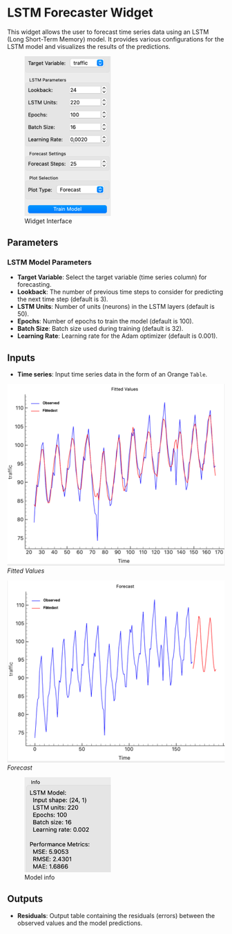 # LSTM Forecaster Widget

This widget allows the user to forecast time series data using an LSTM (Long Short-Term Memory) model. It provides various configurations for the LSTM model and visualizes the results of the predictions.

<figure>
  <img src="images/sankarsh-widgets/lstm/lstm3.png" alt="lstm" width="200"/>
  <figcaption>Widget Interface</figcaption>
</figure>

## Parameters
### LSTM Model Parameters
- **Target Variable**: Select the target variable (time series column) for forecasting.
- **Lookback**: The number of previous time steps to consider for predicting the next time step (default is 3).
- **LSTM Units**: Number of units (neurons) in the LSTM layers (default is 50).
- **Epochs**: Number of epochs to train the model (default is 100).
- **Batch Size**: Batch size used during training (default is 32).
- **Learning Rate**: Learning rate for the Adam optimizer (default is 0.001).

## Inputs
- **Time series**: Input time series data in the form of an Orange `Table`.

![](../images/sankarsh-widgets/lstm/lstm1.png)
*Fitted Values*

![](../images/sankarsh-widgets/lstm/lstm2.png)
*Forecast*

<figure>
  <img src="images/sankarsh-widgets/lstm/lstm4.png" alt="lstm" width="200"/>
  <figcaption>Model info</figcaption>
</figure>

## Outputs
- **Residuals**: Output table containing the residuals (errors) between the observed values and the model predictions.



